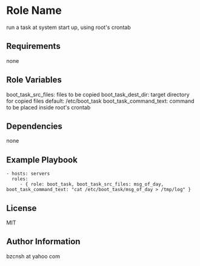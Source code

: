 Role Name
=========

run a task at system start up, using root's crontab

Requirements
------------

none

Role Variables
--------------

boot_task_src_files: files to be copied
boot_task_dest_dir: target directory for copied files
  default: /etc/boot_task
boot_task_command_text: command to be placed inside root's crontab

Dependencies
------------

none

Example Playbook
----------------

    - hosts: servers
      roles:
         - { role: boot_task, boot_task_src_files: msg_of_day, boot_task_command_text: "cat /etc/boot_task/msg_of_day > /tmp/log" }

License
-------

MIT

Author Information
------------------

bzcnsh at yahoo com
